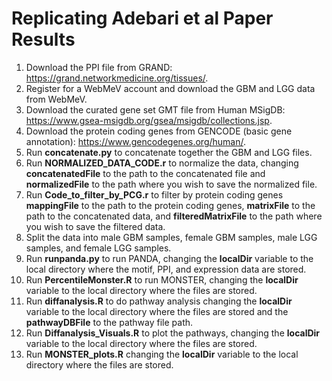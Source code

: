 # Replicating Adebari et al Paper Results

1.  Download the PPI file from GRAND: https://grand.networkmedicine.org/tissues/.
2.  Register for a WebMeV account and download the GBM and LGG data from WebMeV.
3.  Download the curated gene set GMT file from Human MSigDB: https://www.gsea-msigdb.org/gsea/msigdb/collections.jsp.
4.  Download the protein coding genes from GENCODE (basic gene annotation): https://www.gencodegenes.org/human/.
5.  Run **concatenate.py** to concatenate together the GBM and LGG files.
6.  Run **NORMALIZED_DATA_CODE.r** to normalize the data, changing **concatenatedFile** to the path to the concatenated file and **normalizedFile** to the path where you wish to save the normalized file.
7.  Run **Code_to_filter_by_PCG.r** to filter by protein coding genes **mappingFile** to the path to the protein coding genes, **matrixFile** to the path to the concatenated data, and **filteredMatrixFile** to the path where you wish to save the filtered data.
8.  Split the data into male GBM samples, female GBM samples, male LGG samples, and female LGG samples.
9.  Run **runpanda.py** to run PANDA, changing the **localDir** variable to the local directory where the motif, PPI, and expression data are stored.
10.  Run **PercentileMonster.R** to run MONSTER, changing the **localDir** variable to the local directory where the files are stored.
11.  Run **diffanalysis.R** to do pathway analysis changing the **localDir** variable to the local directory where the files are stored and the **pathwayDBFile** to the pathway file path.
12.  Run **Diffanalysis_Visuals.R** to plot the pathways, changing the **localDir** variable to the local directory where the files are stored.
13.  Run **MONSTER_plots.R** changing the **localDir** variable to the local directory where the files are stored.